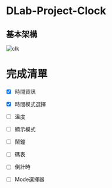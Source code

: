 # DLab-Project-Clock

## 基本架構

![clk](https://user-images.githubusercontent.com/130990374/236692992-d3ca25b6-dc13-4971-ac23-f3fa7f4eb61b.svg)

# 完成清單
- [x] 時間資訊
- [x] 時間模式選擇
- [ ] 溫度
- [ ] 顯示模式
- [ ] 鬧鐘
- [ ] 碼表
- [ ] 倒計時
- [ ] Mode選擇器


